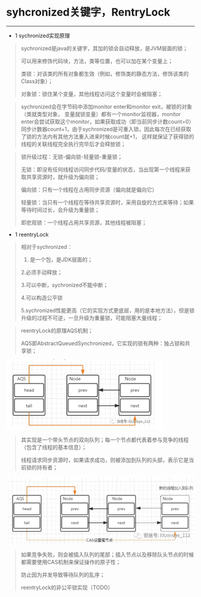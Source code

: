  # syhcronized关键字，RentryLock
  ----------

 - 1 sychronized实现原理
 >
> sychronized是java的关键字，其加的锁会自动释放，是JVM层面的锁；
> 
> 可以用来修饰代码块，方法，类等位置，也可以加在某个变量上；
> 
> 类锁：对该类的所有对象都生效（例如，修饰类的静态方法，修饰该类的Class对象）；
> 
> 对象锁：锁住某个变量，其他线程访问这个变量时会被阻塞；

> sychronized会在字节码中添加monitor enter和monitor exit，被锁的对象（类就类型对象，
> 变量就锁变量）都有一个monitor监视器，monitor enter会尝试获取这个monitor，如果获取成功（即当前同步计数count=0）
> 同步计数器count+1，由于sychronized是可重入锁，因此每次在已经获取了锁的方法内有其他方法重入进来时候count就+1，
> 这样就保证了获得锁的线程的关联线程完全执行完毕后才会释放锁；
> 
 
> 锁升级过程：无锁-偏向锁-轻量锁-重量锁；
> 
> 无锁：即没有任何线程访问同步代码/变量的状态，当出现第一个线程来获取共享资源时，就升级为偏向锁；
> 
> 偏向锁：只有一个线程在占用同步资源（偏向就是偏向它）
> 
> 轻量锁：当只有一个线程在等待共享资源时，采用自旋的方式来等待；如果等待时间过长，会升级为重量锁；
> 
> 即悲观锁：一个线程占用共享资源，其他线程被阻塞；

 - 1 reentryLock
>
> 相对于sychronized：
> 
> 1. 是一个包，是JDK层面的；
> 
> 2.必须手动释放；
> 
> 3.可以中断，sychronized不能中断；
> 
> 4.可以构造公平锁
> 
> 5.sychronized性能更高（它的实现方式更底层，用的是本地方法），但是锁升级的过程不可逆，一旦升级为重量锁，可能阻塞大量线程；
> 

> reentryLock的原理AQS机制；
> 
> AQS即AbstractQueuedSynchronized，它实现的锁有两种：独占锁和共享锁；
> 
![heap](../../imgs/AQS_1.png "AQS_1")
> 其实现是一个带头节点的双向队列；每一个节点都代表着参与竞争的线程（包含了线程的基本信息）；
> 
> 线程请求同步资源时，如果请求成功，则被添加到队列的头部，表示它是当前锁的持有者；
> 
![heap](../../imgs/AQS_2.png "AQS_2")
> 
> 如果竞争失败，则会被插入队列的尾部；插入节点以及移除队头节点的时候都需要使用CAS机制来保证操作的原子性；
> 
> 防止因为并发导致等待队列的乱序；
> 
> reentryLock的非公平锁实现（TODO）